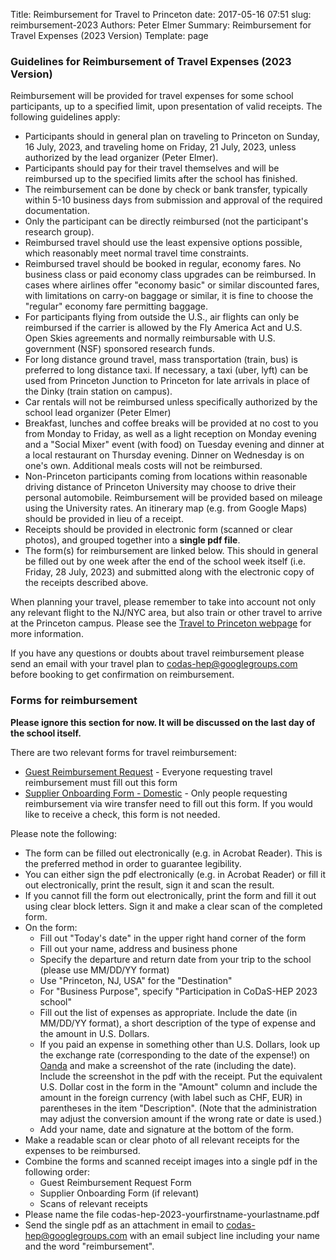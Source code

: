 Title: Reimbursement for Travel to Princeton
date: 2017-05-16 07:51
slug: reimbursement-2023
Authors: Peter Elmer
Summary: Reimbursement for Travel Expenses (2023 Version)
Template: page

### Guidelines for Reimbursement of Travel Expenses (2023 Version)

  Reimbursement will be provided for travel expenses for some school participants, up to a specified limit, upon presentation of valid receipts. The following guidelines apply: 

  * Participants should in general plan on traveling to Princeton on Sunday, 16 July, 2023, and traveling home on Friday, 21 July, 2023, unless authorized by the lead organizer (Peter Elmer).
  * Participants should pay for their travel themselves and will be reimbursed up to the specified limits after the school has finished.
  * The reimbursement can be done by check or bank transfer, typically within 5-10 business days from submission and approval of the required documentation.
  * Only the participant can be directly reimbursed (not the participant's research group).
  * Reimbursed travel should use the least expensive options possible, which reasonably meet normal travel time constraints.
  * Reimbursed travel should be booked in regular, economy fares. No business class or paid economy class upgrades can be reimbursed. In cases where airlines offer "economy basic" or similar discounted fares, with limitations on carry-on baggage or similar, it is fine to choose the "regular" economy fare permitting baggage.
  * For participants flying from outside the U.S., air flights can only be reimbursed if the carrier is allowed by the Fly America Act and U.S. Open Skies agreements and normally reimbursable with U.S. government (NSF) sponsored research funds.
  * For long distance ground travel, mass transportation (train, bus) is preferred to long distance taxi. If necessary, a taxi (uber, lyft) can be used from Princeton Junction to Princeton for late arrivals in place of the Dinky (train station on campus).
  * Car rentals will not be reimbursed unless specifically authorized by the school lead organizer (Peter Elmer)
  * Breakfast, lunches and coffee breaks will be provided at no cost to you from Monday to Friday, as well as a light reception on Monday evening and a "Social Mixer" event (with food) on Tuesday evening and dinner at a local restaurant on Thursday evening. Dinner on Wednesday is on one's own. Additional meals costs will not be reimbursed.
  * Non-Princeton participants coming from locations within reasonable driving distance of Princeton University may choose to drive their personal automobile. Reimbursement will be provided based on mileage using the University rates. An itinerary map (e.g. from Google Maps) should be provided in lieu of a receipt.
  * Receipts should be provided in electronic form (scanned or clear photos), and grouped together into a **single pdf file**. 
  * The form(s) for reimbursement are linked below. This should in general be filled out by one week after the end of the school week itself (i.e. Friday, 28 July, 2023) and submitted along with the electronic copy of the receipts described above.

  When planning your travel, please remember to take into account not only
any relevant flight to the NJ/NYC area, but also train or other travel to 
arrive at the Princeton campus. Please see the [Travel to Princeton webpage](http://codas-hep.org/pages/travel-princeton.html) for more information.

  If you have any questions or doubts about travel reimbursement please send an email with your travel plan to [codas-hep@googlegroups.com](codas-hep@googlegroups.com) before booking to get confirmation on reimbursement.

### Forms for reimbursement 

  **Please ignore this section for now. It will be discussed on the last day of the school itself.** 

There are two relevant forms for travel reimbursement:

  * [Guest Reimbursement Request](https://finance.princeton.edu/forms/guest-reimbursement-request) - Everyone requesting travel reimbursement must fill out this form
  * [Supplier Onboarding Form - Domestic](https://finance.princeton.edu/forms/supplierpayee-management) - Only people requesting reimbursement via wire transfer need to fill out this form. If you would like to receive a check, this form is not needed.
<!--
  * [Supplier Onboarding Form - International](https://finance.princeton.edu/forms/foreign-individual-payeesubstitute-w-8ben) - Only people requesting reimbursement via wire transfer need to fill out this form. If you would like to receive a check, this form is not needed.  
-->

Please note the following:

  * The form can be filled out electronically (e.g. in Acrobat Reader). This is the preferred method in order to guarantee legibility.
  * You can either sign the pdf electronically (e.g. in Acrobat Reader) or fill it out electronically, print the result, sign it and scan the result.
  * If you cannot fill the form out electronically, print the form and fill it out using clear block letters. Sign it and make a clear scan of the completed form.
  * On the form:
    * Fill out "Today's date" in the upper right hand corner of the form
    * Fill out your name, address and business phone
    * Specify the departure and return date from your trip to the school (please use MM/DD/YY format)
    * Use "Princeton, NJ, USA" for the "Destination"
    * For "Business Purpose", specify "Participation in CoDaS-HEP 2023 school"
    * Fill out the list of expenses as appropriate. Include the date (in MM/DD/YY format), a short description of the type of expense and the amount in U.S. Dollars. 
    * If you paid an expense in something other than U.S. Dollars, look up the exchange rate (corresponding to the date of the expense!) on [Oanda](https://www1.oanda.com/currency/converter/) and make a screenshot of the rate (including the date). Include the screenshot in the pdf with the receipt. Put the equivalent U.S. Dollar cost in the form in the "Amount" column and include the amount in the foreign currency (with label such as CHF, EUR) in parentheses in the item "Description". (Note that the administration may adjust the conversion amount if the wrong rate or date is used.)
    * Add your name, date and signature at the bottom of the form.
  * Make a readable scan or clear photo of all relevant receipts for the expenses to be reimbursed.
  * Combine the forms and scanned receipt images into a single pdf in the following order:
    * Guest Reimbursement Request Form
    * Supplier Onboarding Form (if relevant)
    * Scans of relevant receipts
  * Please name the file codas-hep-2023-yourfirstname-yourlastname.pdf
  * Send the single pdf as an attachment in email to [codas-hep@googlegroups.com](codas-hep@googlegroups.com) with an email subject line including your name and the word "reimbursement".



